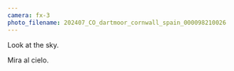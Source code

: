 ```yaml
---
camera: fx-3
photo_filename: 202407_CO_dartmoor_cornwall_spain_000098210026
---
```


Look at the sky.

Mira al cielo.